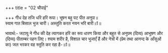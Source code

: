 +++
title = "02 चौपाई"

+++
गीध देह तजि धरि हरि रूपा। भूषन बहु पट पीत अनूपा॥  
स्याम गात बिसाल भुज चारी। अस्तुति करत नयन भरि बारी॥1॥  

भावार्थ:- जटायु ने गीध की देह त्यागकर हरि का रूप धारण किया और बहुत से अनुपम (दिव्य) आभूषण और (दिव्य) पीताम्बर पहन लिए। श्याम शरीर है, विशाल चार भुजाएँ हैं और नेत्रों में (प्रेम तथा आनन्द के आँसुओं का) जल भरकर वह स्तुति कर रहा है-॥1॥  
